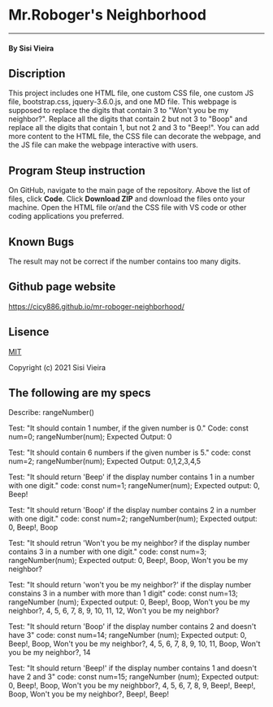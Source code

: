 # Mr.Roboger's Neighborhood
___________
#### By Sisi Vieira
## Discription
This project includes one HTML file, one custom CSS file, one custom JS file, bootstrap.css, jquery-3.6.0.js, and one MD file. This webpage is supposed to replace the digits that contain 3 to "Won't you be my neighbor?". Replace all the digits that contain 2 but not 3 to "Boop" and replace all the digits that contain 1, but not 2 and 3 to "Beep!". You can add more content to the HTML file, the CSS file can decorate the webpage, and the JS file can make the webpage interactive with users.
## Program Steup instruction
On GitHub, navigate to the main page of the repository. Above the list of files, click **Code**. Click **Download ZIP** and download the files onto your machine. Open the HTML file or/and the CSS file with VS code or other coding applications you preferred.
## Known Bugs
The result may not be correct if the number contains too many digits.
## Github page website
https://cicy886.github.io/mr-roboger-neighborhood/
## Lisence
[MIT](https://opensource.org/licenses/MIT)

Copyright (c) 2021 Sisi Vieira


## The following are my specs
Describe: rangeNumber()

Test: "It should contain 1 number, if the given number is 0."
Code:
const num=0;
rangeNumber(num);
Expected Output: 0

Test: "It should contain 6 numbers if the given number is 5."
code:
const num=2;
rangeNumber(num);
Expected Output: 0,1,2,3,4,5

Test: "It should return 'Beep' if the display number contains 1 in a number with one digit."
code:
const num=1;
rangeNumer(num);
Expected output: 0, Beep!

Test: "It should return 'Boop' if the display number contains 2 in a number with one digit."
code:
const num=2;
rangeNumber(num);
Expected output: 0, Beep!, Boop

Test: "It should retrun 'Won't you be my neighbor? if the display number contains 3 in a number with one digit."
code:
const num=3;
rangeNumber(num);
Expected output: 0, Beep!, Boop, Won't you be my neighbor?

Test: "It should return 'won't you be my neighbor?' if the display number constains 3 in a number with more than 1 digit"
code:
const num=13;
rangeNumber (num);
Expected output: 0, Beep!, Boop, Won't you be my neighbor?, 4, 5, 6, 7, 8, 9, 10, 11, 12, Won't you be my neighbor?

Test: "It should return 'Boop' if the display number contains 2 and doesn't have 3"
code:
const num=14;
rangeNumber (num);
Expected output: 0, Beep!, Boop, Won't you be my neighbor?, 4, 5, 6, 7, 8, 9, 10, 11, Boop, Won't you be my neighbor?, 14

Test: "It should return 'Beep!' if the display number contains 1 and doesn't have 2 and 3"
code:
const num=15;
rangeNumber (num);
Expected output: 0, Beep!, Boop, Won't you be my neighbbor?, 4, 5, 6, 7, 8, 9, Beep!, Beep!, Boop, Won't you be my neighbor?, Beep!, Beep!